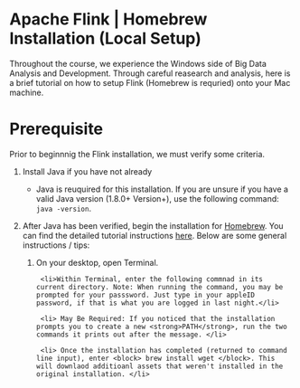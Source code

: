# Apache Flink | Homebrew Installation (Local Setup)
<line>

Throughout the course, we experience the Windows side of Big Data Analysis and Development. Through careful reasearch and analysis, here is a brief tutorial on how to setup Flink (Homebrew is requried) onto your Mac machine.

# Prerequisite
Prior to beginnnig the Flink installation, we must verify some criteria.

1. Install Java if you have not already
    - Java is reuquired for this installation. If you are unsure if you have a valid Java version (1.8.0+ Version+), use the following command: ```  java -version ```.    
2. After Java has been verified, begin the installation for [Homebrew]("https://brew.sh"). You can find the detailed tutorial instructions [here]("https://brew.sh"). Below are some general instructions / tips:   
    
    <ol>
        <li>On your desktop, open Terminal.</li>

        <li>Within Terminal, enter the following commnad in its current directory. Note: When running the command, you may be prompted for your passsword. Just type in your appleID password, if that is what you are logged in last night.</li>

        <li> May Be Required: If you noticed that the installation prompts you to create a new <strong>PATH</strong>, run the two commands it prints out after the message. </li>

        <li> Once the installation has completed (returned to command line input), enter <block> brew install wget </block>. This will downlaod additioanl assets that weren't installed in the original installation. </li>
    </ol> 


